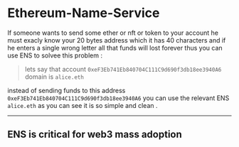 Ethereum-Name-Service
=====================

If someone wants to send some ether or nft or token to your account he must exacly know your 20 bytes address which it has 40 characters and if he enters a single wrong letter all that funds will lost forever thus you can use ENS to solvee this problem :

> lets say that account `0xeF3Eb741Eb840704C111C9d690f3db18ee3940A6` domain is `alice.eth` 

instead of sending funds to this address `0xeF3Eb741Eb840704C111C9d690f3db18ee3940A6` you can use the relevant ENS `alice.eth` as you can see it is so simple and clean .

---------------------------------------
ENS is critical for web3 mass adoption
---------------------------------------
